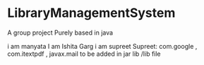 # LibraryManagementSystem
 A group project Purely based in java

i am manyata
I am Ishita Garg
i am supreet
Supreet: 
com.google , com.itextpdf , javax.mail to be added in jar lib /lib file
